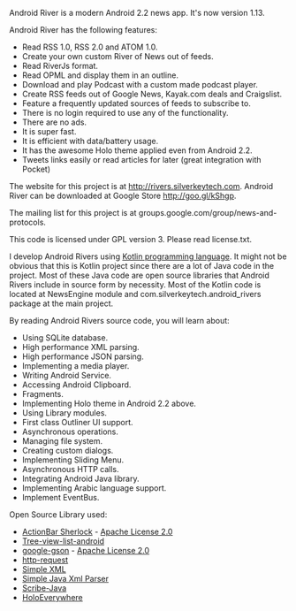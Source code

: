 Android River is a modern Android 2.2 news app. It's now version 1.13.

Android River has the following features:
- Read RSS 1.0, RSS 2.0 and ATOM 1.0.
- Create your own custom River of News out of feeds.
- Read RiverJs format.
- Read OPML and display them in an outline.
- Download and play Podcast with a custom made podcast player.
- Create RSS feeds out of Google News, Kayak.com deals and Craigslist.
- Feature a frequently updated sources of feeds to subscribe to.
- There is no login required to use any of the functionality.
- There are no ads.
- It is super fast.
- It is efficient with data/battery usage.
- It has the awesome Holo theme applied even from Android 2.2.
- Tweets links easily or read articles for later (great integration with Pocket)

The website for this project is at http://rivers.silverkeytech.com. Android River can be downloaded at Google Store http://goo.gl/kShgp.

The mailing list for this project is at groups.google.com/group/news-and-protocols.

This code is licensed under GPL version 3. Please read license.txt.

I develop Android Rivers using <a href="http://kotlin.jetbrains.org/">Kotlin programming language</a>. It might not be
obvious that this is Kotlin project since there are a lot of Java code in the project. Most of these Java code are open source
libraries that Android Rivers include in source form by necessity. Most of the Kotlin code is located at NewsEngine module and
com.silverkeytech.android_rivers package at the main project.

By reading Android Rivers source code, you will learn about:

* Using SQLite database.
* High performance XML parsing.
* High performance JSON parsing.
* Implementing a media player.
* Writing Android Service.
* Accessing Android Clipboard.
* Fragments.
* Implementing Holo theme in Android 2.2 above.
* Using Library modules.
* First class Outliner UI support.
* Asynchronous operations.
* Managing file system.
* Creating custom dialogs.
* Implementing Sliding Menu.
* Asynchronous HTTP calls.
* Integrating Android Java library.
* Implementing Arabic language support.
* Implement EventBus.

Open Source Library used:
* [ActionBar Sherlock](http://actionbarsherlock.com/) - [Apache License 2.0](http://www.apache.org/licenses/LICENSE-2.0)
* [Tree-view-list-android](http://code.google.com/p/tree-view-list-android/)
* [google-gson](http://code.google.com/p/google-gson/) - [Apache License 2.0](http://www.apache.org/licenses/LICENSE-2.0)
* [http-request](https://github.com/kevinsawicki/http-request)
* [Simple XML](http://simple.sourceforge.net/)
* [Simple Java Xml Parser](https://github.com/thebuzzmedia/simple-java-xml-parser)
* [Scribe-Java](https://github.com/fernandezpablo85/scribe-java)
* [HoloEverywhere](https://github.com/ChristopheVersieux/HoloEverywhere)